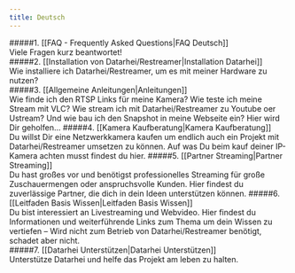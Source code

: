 ```yaml
---
title: Deutsch
---
```


#####1. [[FAQ - Frequently Asked Questions|FAQ Deutsch]]  
Viele Fragen kurz beantwortet!  
#####2. [[Installation von Datarhei/Restreamer|Installation Datarhei]]  
Wie installiere ich Datarhei/Restreamer, um es mit meiner Hardware zu nutzen?  
#####3. [[Allgemeine Anleitungen|Anleitungen]]  
Wie finde ich den RTSP Links für meine Kamera? Wie teste ich meine Stream mit VLC? Wie stream ich mit Datarhei/Restreamer zu Youtube oer Ustream? Und wie bau ich den Snapshot in meine Webseite ein? Hier wird Dir geholfen...
#####4. [[Kamera Kaufberatung|Kamera Kaufberatung]]    
Du willst Dir eine Netzwerkkamera kaufen um endlich auch ein Projekt mit Datarhei/Restreamer umsetzen zu können. Auf was Du beim kauf deiner IP-Kamera achten musst findest du hier.
#####5. [[Partner Streaming|Partner Streaming]]  
Du hast großes vor und benötigst professionelles Streaming für große Zuschauermengen oder anspruchsvolle Kunden. Hier findest du zuverlässige Partner, die dich in dein Ideen unterstützen können. 
#####6. [[Leitfaden Basis Wissen|Leitfaden Basis Wissen]]  
Du bist interessiert an Livestreaming und Webvideo. Hier findest du Informationen und weiterführende Links zum Thema um dein Wissen zu vertiefen – Wird nicht zum Betrieb von Datarhei/Restreamer benötigt, schadet aber nicht.  
#####7. [[Datarhei Unterstützen|Datarhei Unterstützen]]  
Unterstütze Datarhei und helfe das Projekt am leben zu halten.


